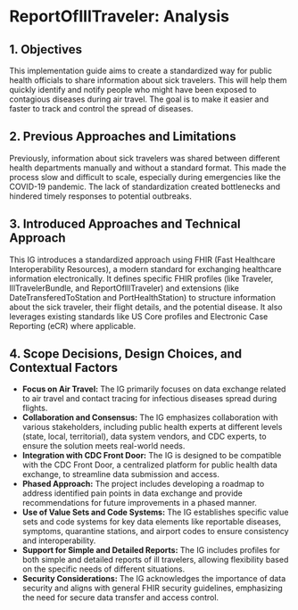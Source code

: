 # ReportOfIllTraveler: Analysis

## 1. Objectives 

This implementation guide aims to create a standardized way for public health officials to share information about sick travelers. This will help them quickly identify and notify people who might have been exposed to contagious diseases during air travel. The goal is to make it easier and faster to track and control the spread of diseases.

## 2. Previous Approaches and Limitations

Previously, information about sick travelers was shared between different health departments manually and without a standard format. This made the process slow and difficult to scale, especially during emergencies like the COVID-19 pandemic. The lack of standardization created bottlenecks and hindered timely responses to potential outbreaks.

## 3. Introduced Approaches and Technical Approach

This IG introduces a standardized approach using FHIR (Fast Healthcare Interoperability Resources), a modern standard for exchanging healthcare information electronically. It defines specific FHIR profiles (like Traveler, IllTravelerBundle, and ReportOfIllTraveler) and extensions (like DateTransferedToStation and PortHealthStation) to structure information about the sick traveler, their flight details, and the potential disease. It also leverages existing standards like US Core profiles and Electronic Case Reporting (eCR) where applicable.

## 4. Scope Decisions, Design Choices, and Contextual Factors

* **Focus on Air Travel:** The IG primarily focuses on data exchange related to air travel and contact tracing for infectious diseases spread during flights.
* **Collaboration and Consensus:** The IG emphasizes collaboration with various stakeholders, including public health experts at different levels (state, local, territorial), data system vendors, and CDC experts, to ensure the solution meets real-world needs.
* **Integration with CDC Front Door:** The IG is designed to be compatible with the CDC Front Door, a centralized platform for public health data exchange, to streamline data submission and access.
* **Phased Approach:** The project includes developing a roadmap to address identified pain points in data exchange and provide recommendations for future improvements in a phased manner.
* **Use of Value Sets and Code Systems:** The IG establishes specific value sets and code systems for key data elements like reportable diseases, symptoms, quarantine stations, and airport codes to ensure consistency and interoperability.
* **Support for Simple and Detailed Reports:** The IG includes profiles for both simple and detailed reports of ill travelers, allowing flexibility based on the specific needs of different situations.
* **Security Considerations:** The IG acknowledges the importance of data security and aligns with general FHIR security guidelines, emphasizing the need for secure data transfer and access control.

